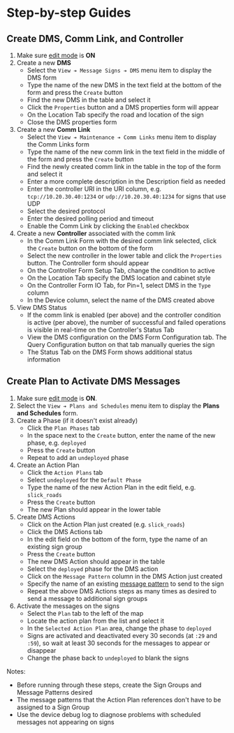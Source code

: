 # Step-by-step Guides

## Create DMS, Comm Link, and Controller

 1. Make sure [edit mode] is **ON**
 2. Create a new **DMS**
    - Select the `View ➔ Message Signs ➔ DMS` menu item to display the DMS form
    - Type the name of the new DMS in the text field at the bottom of the form
      and press the `Create` button
    - Find the new DMS in the table and select it
    - Click the `Properties` button and a DMS properties form will appear
    - On the Location Tab specify the road and location of the sign
    - Close the DMS properties form
 3. Create a new **Comm Link**
    - Select the `View ➔ Maintenance ➔ Comm Links` menu item to display the
      Comm Links form
    - Type the name of the new comm link in the text field in the middle of the
      form and press the `Create` button
    - Find the newly created comm link in the table in the top of the form and
      select it
    - Enter a more complete description in the Description field as needed
    - Enter the controller URI in the URI column, e.g.
      `tcp://10.20.30.40:1234` or `udp://10.20.30.40:1234` for signs that use
      UDP
    - Select the desired protocol
    - Enter the desired polling period and timeout
    - Enable the Comm Link by clicking the `Enabled` checkbox
 4. Create a new **Controller** associated with the comm link
    - In the Comm Link Form with the desired comm link selected, click the
      `Create` button on the bottom of the form
    - Select the new controller in the lower table and click the `Properties`
      button.  The Controller form should appear
    - On the Controller Form Setup Tab, change the condition to active
    - On the Location Tab specify the DMS location and cabinet style
    - On the Controller Form IO Tab, for Pin=1, select DMS in the `Type` column
    - In the Device column, select the name of the DMS created above
 5. View DMS Status
    - If the comm link is enabled (per above) and the controller condition is
      active (per above), the number of successful and failed operations is
      visible in real-time on the Controller's Status Tab
    - View the DMS configuration on the DMS Form Configuration tab.  The Query
      Configuration button on that tab manually queries the sign
    - The Status Tab on the DMS Form shows additional status information

## Create Plan to Activate DMS Messages

 1. Make sure [edit mode] is **ON**.
 2. Select the `View ➔ Plans and Schedules` menu item to display the **Plans and
    Schedules** form.
 3. Create a Phase (if it doesn't exist already)
    - Click the `Plan Phases` tab
    - In the space next to the `Create` button, enter the name of the new phase,
      e.g. `deployed`
    - Press the `Create` button
    - Repeat to add an `undeployed` phase
 4. Create an Action Plan
    - Click the `Action Plans` tab
    - Select `undeployed` for the `Default Phase`
    - Type the name of the new Action Plan in the edit field, e.g. `slick_roads`
    - Press the `Create` button
    - The new Plan should appear in the lower table
 5. Create DMS Actions
    - Click on the Action Plan just created (e.g. `slick_roads`)
    - Click the DMS Actions tab
    - In the edit field on the bottom of the form, type the name of an existing
      sign group
    - Press the `Create` button
    - The new DMS Action should appear in the table
    - Select the `deployed` phase for the DMS action
    - Click on the `Message Pattern` column in the DMS Action just created
    - Specify the name of an existing [message pattern] to send to the sign
    - Repeat the above DMS Actions steps as many times as desired to send a
      message to additional sign groups
 6. Activate the messages on the signs
    - Select the `Plan` tab to the left of the map
    - Locate the action plan from the list and select it
    - In the `Selected Action Plan` area, change the phase to `deployed`
    - Signs are activated and deactivated every 30 seconds (at `:29` and `:59`),
      so wait at least 30 seconds for the messages to appear or disappear
    - Change the phase back to `undeployed` to blank the signs

Notes:
 - Before running through these steps, create the Sign Groups and Message
   Patterns desired
 - The message patterns that the Action Plan references don't have to be
   assigned to a Sign Group
 - Use the device debug log to diagnose problems with scheduled messages not
   appearing on signs


[edit mode]: user_interface.html#edit-mode
[message pattern]: message_patterns.html
